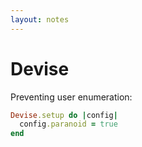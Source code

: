```yaml
---
layout: notes
---
```


# Devise

Preventing user enumeration:

```ruby
Devise.setup do |config|
  config.paranoid = true
end
```
